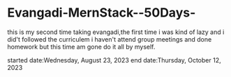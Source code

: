 # Evangadi-MernStack--50Days-
this is my second time taking evangadi,the first time i was kind of lazy and i did't followed the curriculem i haven't attend group meetings and done homework
but this time am gone do it all by myself.



started date:Wednesday, August 23, 2023
end date:Thursday, October 12, 2023
